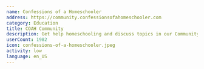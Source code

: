 ```yaml
---
name: Confessions of a Homeschooler
address: https://community.confessionsofahomeschooler.com
category: Education
title: COAH Community
description: Get help homeschooling and discuss topics in our Community Forum
userCount: 1982
icon: confessions-of-a-homeschooler.jpeg
activity: low
language: en_US
---
```

